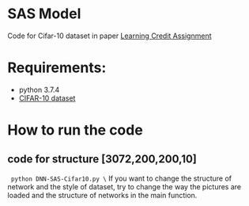 # SAS Model
Code for Cifar-10 dataset in paper [Learning Credit Assignment](https://arxiv.org/abs/2001.03354)
# Requirements:
* python 3.7.4
* [CIFAR-10 dataset](https://www.cs.toronto.edu/~kriz/cifar.html)
# How to run the code
## code for structure [3072,200,200,10] 
`
python DNN-SAS-Cifar10.py
\`
If you want to change the structure of network and the style of dataset, try to change the way the pictures are loaded and the structure of networks in the main function.
